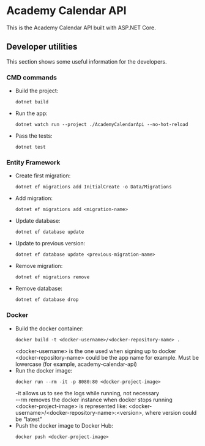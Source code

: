 # Academy Calendar API
This is the Academy Calendar API built with ASP.NET Core.

## Developer utilities
This section shows some useful information for the developers.

### CMD commands
- Build the project:
    ```
    dotnet build
    ```
- Run the app:
    ```
    dotnet watch run --project ./AcademyCalendarApi --no-hot-reload
    ```
- Pass the tests:
    ```
    dotnet test
    ```

### Entity Framework
- Create first migration: 
    ```
    dotnet ef migrations add InitialCreate -o Data/Migrations
    ```
- Add migration: 
    ```
    dotnet ef migrations add <migration-name>
    ```
- Update database: 
    ```
    dotnet ef database update
    ```
- Update to previous version: 
    ```
    dotnet ef database update <previous-migration-name>
    ```
- Remove migration: 
    ```
    dotnet ef migrations remove
    ```
- Remove database: 
    ```
    dotnet ef database drop
    ```

### Docker
- Build the docker container: 
    ```
    docker build -t <docker-username>/<docker-repository-name> . 
    ```
    \<docker-username> is the one used when signing up to docker <br /> 
    \<docker-repository-name> could be the app name for example. Must be lowercase (for example, academy-calendar-api) <br />
- Run the docker image:
    ```
    docker run --rm -it -p 8080:80 <docker-project-image>
    ```
    -it allows us to see the logs while running, not necessary <br />
    --rm removes the docker instance when docker stops running <br />
    \<docker-project-image> is represented like: \<docker-username>/\<docker-repository-name>:\<version>, where version could be "latest" <br />
- Push the docker image to Docker Hub:
    ```
    docker push <docker-project-image>
    ```